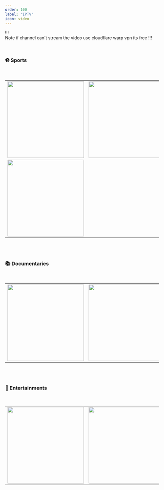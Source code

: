 ```yaml
---
order: 100
label: "IPTV"
icon: video
---
```



!!!  
Note if channel can't stream the video use cloudflare warp vpn its free
!!!

<br>

### ⚽ Sports
   
<br>

           
<table>
  <tr>
    <td><a target="_blank" href="https://live.openaix.org/w2"><img src="https://cdn.statically.io/gh/vibestepler/picx-images-hosting@master/20231028/wwe.6er879n6wcn4.webp" width="250" height="250"></a></td>
    <td><a target="_blank" href="https://live.openaix.org/a1"><img src="https://cdn.jsdelivr.net/gh/vibestepler/picx-images-hosting@master/20231028/astro.60g5urf57fuo.webp" width="250" height="250"></a></td>
    <td><a target="_blank" href="https://live.openaix.org/s1"><img src="https://cdn.statically.io/gh/vibestepler/picx-images-hosting@master/20231028/sky.3wcegm216eww.webp" width="250" height="250"></a></td>
    <td><a target="_blank" href="https://live.openaix.org/skp1"><img src="https://cdn.jsdelivr.net/gh/vibestepler/picx-images-hosting@master/20231028/skp1.9dck90znxj.webp" width="250" height="250"></a></td>
  </tr>
  <tr>
   <td><a target="_blank" href="https://live.openaix.org/ass4"><img src="https://cdn.statically.io/gh/vibestepler/picx-images-hosting@master/20231107/Astro_ASSP4.4a461p5pw3k0.webp" width="250" height="250"></a></td>
  </tr>
   
</table>


<br>
<br>

### 📚 Documentaries

<br>

<table>
     <tr>
    <td><a target="_blank" href="https://live.openaix.org/ani"><img src="https://cdn.jsdelivr.net/gh/vibestepler/picx-images-hosting@master/20231031/ani.2m6tkuejog00.webp" width="250" height="250"></a></td>
   <td><a target="_blank" href="https://live.openaix.org/dis"><img src="https://cdn.jsdelivr.net/gh/vibestepler/picx-images-hosting@master/DISCOVERy-[photoutils.com].4wrg73rzh3wg.webp" width="250" height="250"></a></td>
   <td><a target="_blank" href="https://live.openaix.org/bce"><img src="https://cdn.statically.io/gh/vibestepler/picx-images-hosting@master/20231107/BBC_EARTH_IMAGE_LOGOS_GREEN_16x9-[photoutils.com].1me4hoqfta8w.webp" width="250" height="250"></a></td>
   <td><a target="_blank" href="https://live.openaix.org/gt"><img src="https://cdn.statically.io/gh/vibestepler/picx-images-hosting@master/20231107/Global+Trekker+(2)-[photoutils.com].wndqhn8cv4w.webp" width="250" height="250"></a></td>
  </tr>
</table>

<br>
<br>

### 🍿 Entertainments

<br>

<table>
     <tr>
    <td><a target="_blank" href="https://live.openaix.org/apm"><img src="https://cdn.jsdelivr.net/gh/vibestepler/picx-images-hosting@master/20231107/Astro_Premier.5sv4e1offybk.webp" width="250" height="250"></a></td>
  <td><a target="_blank" href="https://live.openaix.org/hbh"><img src="https://cdn.statically.io/gh/vibestepler/picx-images-hosting@master/20231107/HBO-Hits-.4xc84onoq9kw.webp" width="250" height="250"></a></td>
  <td><a target="_blank" href="https://live.openaix.org/hbd"><img src="https://cdn.statically.io/gh/vibestepler/picx-images-hosting@master/20231107/hbo-656x388-[photoutils.com].3g9flne44atc.webp" width="250" height="250"></a></td>
   <td><a target="_blank" href="https://live.openaix.org/shc"><img src="https://cdn.statically.io/gh/vibestepler/picx-images-hosting@master/20231107/Showcase_Logo_2015-[photoutils.com].4ib5zb5nfqtc.webp" width="250" height="250"></a></td>

       
  </tr>
</table>
